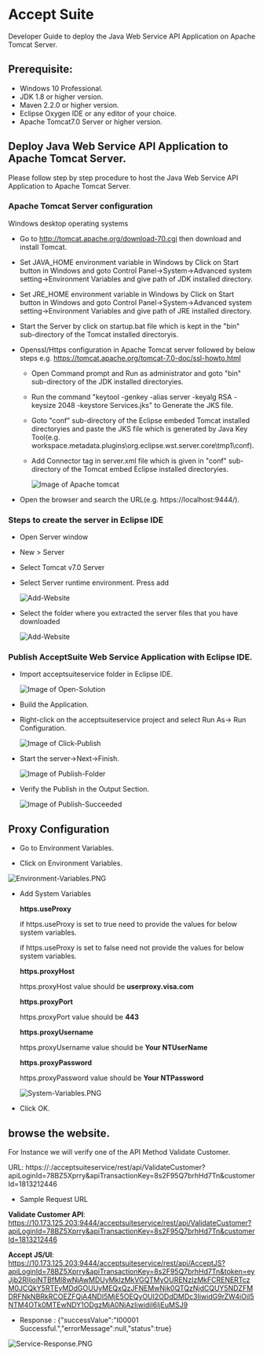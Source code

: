 # Accept Suite 

Developer Guide to deploy the Java Web Service API Application on Apache Tomcat Server.

## Prerequisite:
*	Windows 10 Professional.
*	JDK 1.8 or higher version.
*   Maven 2.2.0 or higher version.
*	Eclipse Oxygen IDE or any editor of your choice.
*	Apache Tomcat7.0 Server or higher version.


## Deploy Java Web Service API Application to Apache Tomcat Server.

Please follow step by step procedure to host the Java Web Service API Application to Apache Tomcat Server.

### Apache Tomcat Server configuration

Windows desktop operating systems

* Go to http://tomcat.apache.org/download-70.cgi then download and install Tomcat.

* Set JAVA_HOME environment variable in Windows by Click on Start button in Windows and goto Control Panel->System->Advanced system setting->Environment Variables and give path of JDK installed directory.

* Set JRE_HOME environment variable in Windows by Click on Start button in Windows and goto Control Panel->System->Advanced system setting->Environment Variables and give path of JRE installed directory.

* Start the Server by click on startup.bat file which is kept in the "bin" sub-directory of the Tomcat installed directoryis.

* Openssl/Https configuration in Apache Tomcat server followed by below steps e.g. https://tomcat.apache.org/tomcat-7.0-doc/ssl-howto.html

  * Open Command prompt and Run as administrator  and goto "bin" sub-directory of the JDK installed directoryies.
  
  * Run the command "keytool -genkey -alias server -keyalg RSA -keysize 2048 -keystore Services.jks" to Generate the JKS file.
   
  * Goto "conf" sub-directory of the Eclipse embeded Tomcat installed directoryies and paste the JKS file which is generated by Java Key Tool(e.g. workspace\.metadata\.plugins\org.eclipse.wst.server.core\tmp1\conf).
  
  * Add Connector tag in server.xml file which is given in "conf" sub-directory of the Tomcat embed Eclipse installed directoryies.
  
	![Image of Apache tomcat](documents/images/Apache-tomcat-openssl.PNG)

* Open the browser and search the URL(e.g. https://localhost:9444/).

### Steps to create the server in Eclipse IDE

*	Open Server window
*	New > Server
*	Select Tomcat v7.0 Server
*	Select Server runtime environment. Press add

	![Add-Website](documents/images/Add-Website-Apache.png)
	
*	Select the folder where you extracted the server files that you have downloaded

	![Add-Website](documents/images/Add-Website-Server.png)
	
### Publish AcceptSuite Web Service Application with Eclipse IDE.

* Import acceptsuiteservice folder in Eclipse IDE.

	![Image of Open-Solution](documents/images/eclipse-import.PNG)

* Build the Application.

* Right-click on the acceptsuiteservice project and select Run As-> Run Configuration.
		
    ![Image of Click-Publish](documents/images/eclipse-build.PNG)		
			
* Start the server->Next->Finish.
	
	![Image of Publish-Folder](documents/images/eclipse-apache-run.PNG)
		
* Verify the Publish in the Output Section.
	
	![Image of Publish-Succeeded](documents/images/eclipse-apache-output.PNG)

## Proxy Configuration

* Go to Environment Variables.

* Click on Environment Variables.

![Environment-Variables.PNG](documents/images/Environment-Variables.PNG)

* Add System Variables

	**https.useProxy**
	
	 if https.useProxy is set to true need to provide the values for below system variables.
	
	 if https.useProxy is set to false need not provide the values for below system variables.
	
	**https.proxyHost**
	
	 https.proxyHost value should be **userproxy.visa.com**
	
	**https.proxyPort**
	
	 https.proxyPort value should be **443**
	
	**https.proxyUsername**
	
	https.proxyUsername value should be **Your NTUserName**
	
	**https.proxyPassword**
	
	https.proxyPassword value should be **Your NTPassword**
	
	![System-Variables.PNG](documents/images/System-Variables.PNG)
	
* Click OK.
	
## browse the website. 

For Instance we will verify one of the API Method Validate Customer.

URL: https://<IPAddress>:<PortNumber>/acceptsuiteservice/rest/api/ValidateCustomer?apiLoginId=78BZ5Xprry&apiTransactionKey=8s2F95Q7brhHd7Tn&customerId=1813212446

* Sample Request URL

**Validate Customer API**: https://10.173.125.203:9444/acceptsuiteservice/rest/api/ValidateCustomer?apiLoginId=78BZ5Xprry&apiTransactionKey=8s2F95Q7brhHd7Tn&customerId=1813212446

**Accept JS/UI**: https://10.173.125.203:9444/acceptsuiteservice/rest/api/AcceptJS?apiLoginId=78BZ5Xprry&apiTransactionKey=8s2F95Q7brhHd7Tn&token=eyJjb2RlIjoiNTBfMl8wNjAwMDUyMkIzMkVGQTMyOURENzIzMkFCRENERTczM0JCQkY5RTEyMDdGOUUyMEQxQzJFNEMwNjk0QTQzNjdCQUY5NDZFMDRFNkNBRkRCOEZFQjA4NDI5MjE5OEQyOUI2ODdDMDc3IiwidG9rZW4iOiI5NTM4OTk0MTEwNDY1ODgzMjA0NjAzIiwidiI6IjEuMSJ9

* Response : 
{"successValue":"I00001 Successful.","errorMessage":null,"status":true}

![Service-Response.PNG](documents/images/Service-Response.PNG)